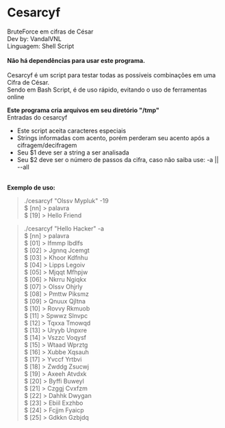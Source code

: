 # Cesarcyf
BruteForce em cifras de César<br>
Dev by: VandalVNL<br>
Linguagem: Shell Script<br>
<br>
<b>Não há dependências para usar este programa.</b><br>
<br>
Cesarcyf é um script para testar todas as possíveis combinações em uma Cifra de César.<br>
Sendo em Bash Script, é de uso rápido, evitando o uso de ferramentas online<br>

<b>Este programa cria arquivos em seu diretório "/tmp"</b><br>
Entradas do cesarcyf
<ul>
  <li>Este script aceita caracteres especiais</li>
  <li>Strings informadas com acento, porém perderam seu acento após a cifragem/decifragem</li>
  <li>Seu $1 deve ser a string a ser analisada</li>
  <li>Seu $2 deve ser o número de passos da cifra, caso não saiba use: -a || --all</li>
 </ul>
 <br>
 <b>Exemplo de uso:</b>
<blockquote>
  ./cesarcyf "Olssv Mypluk" -19<br>
  $ [nn] > 	palavra<br>
  $ [19] >	Hello Friend<br>
</blockquote>

<blockquote>
  ./cesarcyf "Hello Hacker" -a<br>
  $ [nn] > 	palavra<br>
  $ [01] >	Ifmmp Ibdlfs<br>
  $ [02] >	Jgnnq Jcemgt<br>
  $ [03] >	Khoor Kdfnhu<br>
  $ [04] >	Lipps Legoiv<br>
  $ [05] >	Mjqqt Mfhpjw<br>
  $ [06] >	Nkrru Ngiqkx<br>
  $ [07] >	Olssv Ohjrly<br>
  $ [08] >	Pmttw Piksmz<br>
  $ [09] >	Qnuux Qjltna<br>
  $ [10] >	Rovvy Rkmuob<br>
  $ [11] >	Spwwz Slnvpc<br>
  $ [12] >	Tqxxa Tmowqd<br>
  $ [13] >	Uryyb Unpxre<br>
  $ [14] >	Vszzc Voqysf<br>
  $ [15] >	Wtaad Wprztg<br>
  $ [16] >	Xubbe Xqsauh<br>
  $ [17] >	Yvccf Yrtbvi<br>
  $ [18] >	Zwddg Zsucwj<br>
  $ [19] >	Axeeh Atvdxk<br>
  $ [20] >	Byffi Buweyl<br>
  $ [21] >	Czggj Cvxfzm<br>
  $ [22] >	Dahhk Dwygan<br>
  $ [23] >	Ebiil Exzhbo<br>
  $ [24] >	Fcjjm Fyaicp<br>
  $ [25] >	Gdkkn Gzbjdq<br>
</blockquote>
